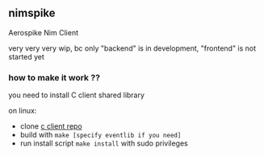 ## nimspike
Aerospike Nim Client

very very very wip, bc only "backend" is in development, "frontend" is not started yet

### how to make it work ??
you need to install C client shared library

on linux:
* clone [c client repo](https://github.com/aerospike/aerospike-client-c)
* build with `make [specify eventlib if you need]`
* run install script `make install` with sudo privileges

